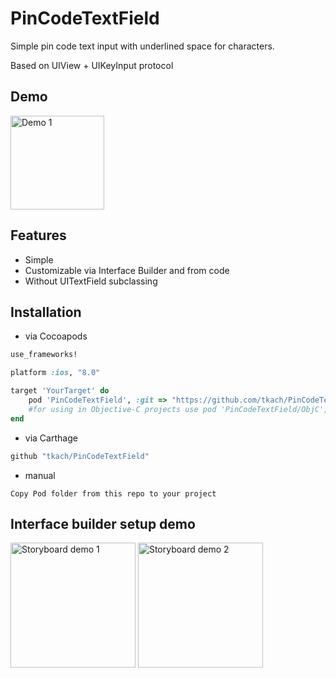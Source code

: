 PinCodeTextField
===================

Simple pin code text input with underlined space for characters.

Based on UIView + UIKeyInput protocol


Demo
--


<img src="https://raw.githubusercontent.com/tkach/PinCodeTextField/master/demo.gif" alt="Demo 1" style="width: 150px;"/>

Features
--
- Simple
- Customizable via Interface Builder and from code
- Without UITextField subclassing

Installation
--

* via Cocoapods
```ruby
use_frameworks!

platform :ios, "8.0"

target 'YourTarget' do
	pod 'PinCodeTextField', :git => "https://github.com/tkach/PinCodeTextField"
	#for using in Objective-C projects use pod 'PinCodeTextField/ObjC', :git => "https://github.com/tkach/PinCodeTextField"
end

```
* via Carthage
```ruby
github "tkach/PinCodeTextField"
```
* manual

```
Copy Pod folder from this repo to your project

```




Interface builder setup demo
--

<img src="https://raw.githubusercontent.com/tkach/PinCodeTextField/master/demo-1.gif" alt="Storyboard demo 1" style="width: 200px;"/>

<img src="https://raw.githubusercontent.com/tkach/PinCodeTextField/master/demo-2.gif" alt="Storyboard demo 2" style="width: 200px;"/>


